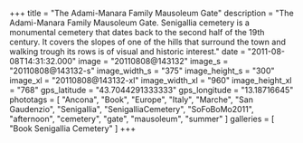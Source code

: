 +++
title = "The Adami-Manara Family Mausoleum Gate"
description = "The Adami-Manara Family Mausoleum Gate. Senigallia cemetery is a monumental cemetery that dates back to the second half of the 19th century. It covers the slopes of one of the hills that surround the town and walking trough its rows is of visual and historic interest."
date = "2011-08-08T14:31:32.000"
image = "20110808@143132"
image_s = "20110808@143132-s"
image_width_s = "375"
image_height_s = "300"
image_xl = "20110808@143132-xl"
image_width_xl = "960"
image_height_xl = "768"
gps_latitude = "43.7044291333333"
gps_longitude = "13.18716645"
phototags = [ "Ancona", "Book", "Europe", "Italy", "Marche", "San Gaudenzio", "Senigallia", "SenigalliaCemetery", "SoFoBoMo2011", "afternoon", "cemetery", "gate", "mausoleum", "summer" ]
galleries = [ "Book Senigallia Cemetery" ]
+++
